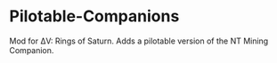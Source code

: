 # Pilotable-Companions
Mod for ΔV: Rings of Saturn. Adds a pilotable version of the NT Mining Companion.
